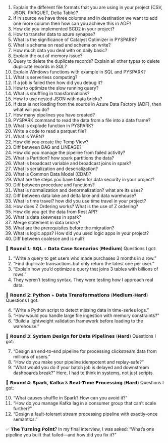 1) Explain the different file formats that you are using in your project (CSV, JSON, PARQUET, Delta Table)?
2) If in source we have three columns and in destination we want to add one more column then how can you achieve this in ADF?
3) How did you implemented SCD2 in your project?
4) How to transfer data to azure synapse?
5) What is the significance of Catalyst Optimizer in PYSPARK?
6) What is schema on read and schema on write?
7) How much data you deal with on daily basic?
8) Explain the out of memory issue?
9) Query to delete the duplicate records? Explain all other types to delete duplicate records in SQL?
10) Explain Windows functions with example in SQL and PYSPARK?
11) What is serverless computing?
12) If a job is failed then how did you debug it?
13) How to optimize the slow running query?
14) What is shuffling in transformations?
15) How to use nested JSON with data bricks?
16) If data is not loading from the source in Azure Data Factory (ADF), then what will you do?
17) How many pipelines you have created?
18) PYSPARK command to read the data from a file into a data frame?
19) What is explode function in PYSPARK?
20) Write a code to read a parquet file?
21) What is YARN?
22) How did you create the Temp View?
23) Diff between DAG and LINEAGE?
24) How did you manage the pipeline from failed activity?
25) What is Partition? how spark partitions the data?
26) What is broadcast variable and broadcast joins in spark?
27) What is serialization and deserialization?
28) What is Common Data Model (CDM)?
29) What are the steps you have taken for data security in your project?
30) Diff between procedure and functions?
31) What is normalization and denormalization? what are its uses?
32) Diff between data lake and delta lake and data warehouse? 
33) What is time travel? how did you use time travel in your project?
34) How does Z Ordering works? What is the use of Z ordering?
35) How did you get the data from Rest API?
36) What is data skewness in spark?
37) Merge statement in data bricks?
38) What are the prerequisites before the migration?
39) What is logic apps? How did you used logic apps in your project?
40) Diff between coalesce and is null?


🔹 𝗥𝗼𝘂𝗻𝗱 𝟭: 𝗦𝗤𝗟 + 𝗗𝗮𝘁𝗮 𝗖𝗮𝘀𝗲 𝗦𝗰𝗲𝗻𝗮𝗿𝗶𝗼𝘀 (𝗠𝗲𝗱𝗶𝘂𝗺)
Questions I got:

1. “Write a query to get users who made purchases 3 months in a row.”
2. “Find duplicate transactions but only return the latest one per user.”
3. “Explain how you’d optimize a query that joins 3 tables with billions of rows.”
4. They weren’t testing syntax. They were testing how I approach real data.

🔹 𝗥𝗼𝘂𝗻𝗱 𝟮: 𝗣𝘆𝘁𝗵𝗼𝗻 + 𝗗𝗮𝘁𝗮 𝗧𝗿𝗮𝗻𝘀𝗳𝗼𝗿𝗺𝗮𝘁𝗶𝗼𝗻𝘀 (𝗠𝗲𝗱𝗶𝘂𝗺-𝗛𝗮𝗿𝗱)
Questions I got:

 4. “Write a Python script to detect missing data in time-series logs.”
 5. “How would you handle large file ingestion with memory constraints?”
 6. “Build a lightweight validation framework before loading to the warehouse.”

🔹 𝗥𝗼𝘂𝗻𝗱 𝟯: 𝗦𝘆𝘀𝘁𝗲𝗺 𝗗𝗲𝘀𝗶𝗴𝗻 𝗳𝗼𝗿 𝗗𝗮𝘁𝗮 𝗣𝗶𝗽𝗲𝗹𝗶𝗻𝗲𝘀 (𝗛𝗮𝗿𝗱)
Questions I got:

 7. “Design an end-to-end pipeline for processing clickstream data from millions of users.”
 8. “How do you make your pipeline idempotent and replay-safe?”
 9. “What would you do if your batch job is delayed and downstream dashboards break?”
Here, I had to think in systems, not just scripts.

🔹 𝗥𝗼𝘂𝗻𝗱 𝟰: 𝗦𝗽𝗮𝗿𝗸, 𝗞𝗮𝗳𝗸𝗮 & 𝗥𝗲𝗮𝗹-𝗧𝗶𝗺𝗲 𝗣𝗿𝗼𝗰𝗲𝘀𝘀𝗶𝗻𝗴 (𝗛𝗮𝗿𝗱)
Questions I got:

 10. “What causes shuffle in Spark? How can you avoid it?”
 11. “How do you manage Kafka lag in a consumer group that can’t scale further?”
 12. “Design a fault-tolerant stream processing pipeline with exactly-once semantics.”

✅ 𝗧𝗵𝗲 𝗧𝘂𝗿𝗻𝗶𝗻𝗴 𝗣𝗼𝗶𝗻𝘁?
In my final interview, I was asked:
“What’s one pipeline you built that failed—and how did you fix it?”


